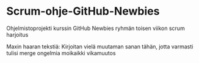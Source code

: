# Scrum-ohje-GitHub-Newbies
Ohjelmistoprojekti kurssin GitHub Newbies ryhmän toisen viikon scrum harjoitus


Maxin haaran tekstiä:
Kirjoitan vielä muutaman sanan tähän, jotta varmasti tulisi merge ongelmia
moikaikki
vikamuutos